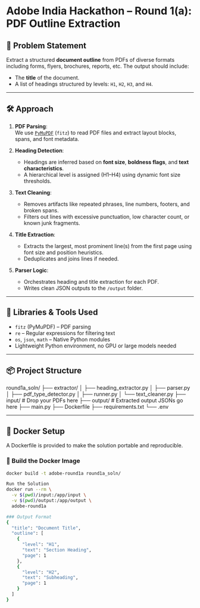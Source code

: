# Adobe India Hackathon – Round 1(a): PDF Outline Extraction

## 🧩 Problem Statement

Extract a structured **document outline** from PDFs of diverse formats including forms, flyers, brochures, reports, etc. The output should include:
- The **title** of the document.
- A list of headings structured by levels: `H1`, `H2`, `H3`, and `H4`.

---

## 🛠️ Approach

1. **PDF Parsing**:  
   We use [`PyMuPDF`](https://pymupdf.readthedocs.io/) (`fitz`) to read PDF files and extract layout blocks, spans, and font metadata.

2. **Heading Detection**:  
   - Headings are inferred based on **font size**, **boldness flags**, and **text characteristics**.
   - A hierarchical level is assigned (H1–H4) using dynamic font size thresholds.

3. **Text Cleaning**:
   - Removes artifacts like repeated phrases, line numbers, footers, and broken spans.
   - Filters out lines with excessive punctuation, low character count, or known junk fragments.

4. **Title Extraction**:
   - Extracts the largest, most prominent line(s) from the first page using font size and position heuristics.
   - Deduplicates and joins lines if needed.

5. **Parser Logic**:
   - Orchestrates heading and title extraction for each PDF.
   - Writes clean JSON outputs to the `/output` folder.

---

## 🧠 Libraries & Tools Used

- `fitz` (PyMuPDF) – PDF parsing
- `re` – Regular expressions for filtering text
- `os`, `json`, `math` – Native Python modules
- Lightweight Python environment, no GPU or large models needed

---

## 📦 Project Structure
round1a_soln/
├── extractor/
│   ├── heading_extractor.py
│   ├── parser.py
│   ├── pdf_type_detector.py
│   ├── runner.py
│   └── text_cleaner.py
├── input/            # Drop your PDFs here
├── output/           # Extracted output JSONs go here
├── main.py
├── Dockerfile
├── requirements.txt
└── .env

---

## 🐳 Docker Setup

A Dockerfile is provided to make the solution portable and reproducible.

### 🔧 Build the Docker Image

```bash
docker build -t adobe-round1a round1a_soln/

Run the Solution
docker run --rm \
  -v $(pwd)/input:/app/input \
  -v $(pwd)/output:/app/output \
  adobe-round1a

### Output Format
{
  "title": "Document Title",
  "outline": [
    {
      "level": "H1",
      "text": "Section Heading",
      "page": 1
    },
    {
      "level": "H2",
      "text": "Subheading",
      "page": 1
    }
  ]
}
